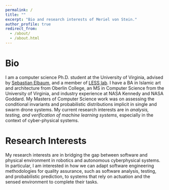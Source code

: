 ```yaml
---
permalink: /
title: ""
excerpt: "Bio and research interests of Meriel von Stein."
author_profile: true
redirect_from: 
  - /about/
  - /about.html
---
```


Bio
===

I am a computer science Ph.D. student at the University of Virginia, advised by [Sebastian Elbaum](https://engineering.virginia.edu/faculty/sebastian-elbaum), and a member of [LESS lab](https://less-lab-uva.github.io/). 
I have a BA in Islamic art and architecture from Oberlin College, an MS in Computer Science from the University of Virginia, and industry experience at NASA Kennedy and NASA Goddard. 
My Masters of Computer Science work was on assessing the conditional invariants and probabilistic distributions implicit in single and swarm drone systems. 
My current research interests are in *analysis, testing, and verification of machine learning systems*, especially in the context of cyber-physical systems.

Research Interests
===
My research interests are in bridging the gap between software and physical environment in robotics and autonomous cyberphysical systems. 
In particular, I am interested in how we can adapt software engineering methodologies for quality assurance, 
such as software analysis, testing, and probabilistic prediction, to systems that rely on actuation and the sensed environment to complete their tasks.